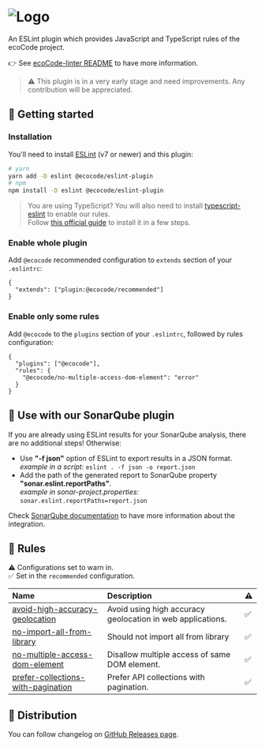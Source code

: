 ![Logo](https://github.com/green-code-initiative/ecoCode/blob/main/docs/resources/logo-large.png?raw=true)
======================================

An ESLint plugin which provides JavaScript and TypeScript rules of the ecoCode project.

👉 See [ecoCode-linter README](https://github.com/green-code-initiative/ecoCode-linter#readme) to have more information.

> ⚠️ This plugin is in a very early stage and need improvements. Any contribution will be appreciated.

🚀 Getting started
------------------

### Installation

You'll need to install [ESLint](https://eslint.org/) (v7 or newer) and this plugin:

```sh
# yarn
yarn add -D eslint @ecocode/eslint-plugin
# npm
npm install -D eslint @ecocode/eslint-plugin
```

> You are using TypeScript? You will also need to install [typescript-eslint](https://typescript-eslint.io/) to enable our rules.\
> Follow [this official guide](https://typescript-eslint.io/getting-started) to install it in a few steps.

### Enable whole plugin

Add `@ecocode` recommended configuration to `extends` section of your `.eslintrc`:

```jsonc
{
  "extends": ["plugin:@ecocode/recommended"]
}
```

### Enable only some rules

Add `@ecocode` to the `plugins` section of your `.eslintrc`, followed by rules configuration:

```jsonc
{
  "plugins": ["@ecocode"],
  "rules": {
    "@ecocode/no-multiple-access-dom-element": "error"
  }
}
```

🌿 Use with our SonarQube plugin
--------------------------------

If you are already using ESLint results for your SonarQube analysis, there are no additional steps! Otherwise:

- Use **"-f json"** option of ESLint to export results in a JSON format.\
  _example in a script:_ `eslint . -f json -o report.json`
- Add the path of the generated report to SonarQube property **"sonar.eslint.reportPaths"**.\
  _example in sonar-project.properties:_ `sonar.eslint.reportPaths=report.json`

Check [SonarQube documentation](https://docs.sonarqube.org/8.9/analyzing-source-code/importing-external-issues/importing-third-party-issues/)
to have more information about the integration.

🔨 Rules
--------

<!-- begin auto-generated rules list -->

⚠️ Configurations set to warn in.\
✅ Set in the `recommended` configuration.

| Name                                                                                   | Description                                                | ⚠️ |
| :------------------------------------------------------------------------------------- | :--------------------------------------------------------- | :- |
| [avoid-high-accuracy-geolocation](docs/rules/avoid-high-accuracy-geolocation.md)       | Avoid using high accuracy geolocation in web applications. | ✅  |
| [no-import-all-from-library](docs/rules/no-import-all-from-library.md)                 | Should not import all from library                         | ✅  |
| [no-multiple-access-dom-element](docs/rules/no-multiple-access-dom-element.md)         | Disallow multiple access of same DOM element.              | ✅  |
| [prefer-collections-with-pagination](docs/rules/prefer-collections-with-pagination.md) | Prefer API collections with pagination.                    | ✅  |

<!-- end auto-generated rules list -->


🛒 Distribution
---------------

You can follow changelog on [GitHub Releases page](https://github.com/green-code-initiative/ecoCode-linter/releases).
